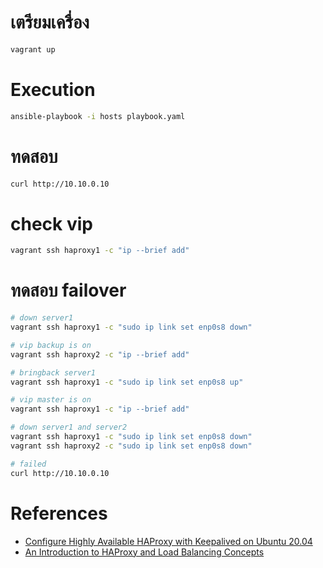 # เตรียมเครื่อง

```sh
vagrant up
```

# Execution

```sh
ansible-playbook -i hosts playbook.yaml
```

# ทดสอบ

```sh
curl http://10.10.0.10
```

# check vip

```sh
vagrant ssh haproxy1 -c "ip --brief add"
```

# ทดสอบ failover

```sh
# down server1
vagrant ssh haproxy1 -c "sudo ip link set enp0s8 down"

# vip backup is on
vagrant ssh haproxy2 -c "ip --brief add"

# bringback server1
vagrant ssh haproxy1 -c "sudo ip link set enp0s8 up"

# vip master is on
vagrant ssh haproxy1 -c "ip --brief add"

# down server1 and server2
vagrant ssh haproxy1 -c "sudo ip link set enp0s8 down"
vagrant ssh haproxy2 -c "sudo ip link set enp0s8 down"

# failed
curl http://10.10.0.10
```


# References

* [Configure Highly Available HAProxy with Keepalived on Ubuntu 20.04](https://kifarunix.com/configure-highly-available-haproxy-with-keepalived-on-ubuntu-20-04/)
* [An Introduction to HAProxy and Load Balancing Concepts](https://www.digitalocean.com/community/tutorials/an-introduction-to-haproxy-and-load-balancing-concepts)

